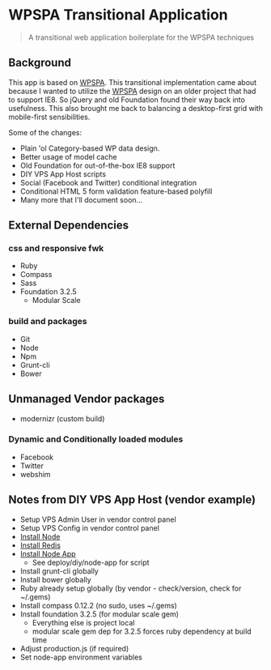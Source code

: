 # WPSPA Transitional Application
> A transitional web application boilerplate for the WPSPA techniques

## Background
This app is based on [WPSPA](http://github.com/localnerve/wpspa). This transitional implementation came about because I wanted to utilize the [WPSPA](http://github.com/localnerve/wpspa) design on an older project that had to support IE8. So jQuery and old Foundation found their way back into usefulness. This also brought me back to balancing a desktop-first grid with mobile-first sensibilities.

Some of the changes:
+ Plain 'ol Category-based WP data design.
+ Better usage of model cache
+ Old Foundation for out-of-the-box IE8 support
+ DIY VPS App Host scripts
+ Social (Facebook and Twitter) conditional integration
+ Conditional HTML 5 form validation feature-based polyfill
+ Many more that I'll document soon...

## External Dependencies
### css and responsive fwk
+ Ruby
+ Compass
+ Sass
+ Foundation 3.2.5
  + Modular Scale

### build and packages
+ Git
+ Node
+ Npm
+ Grunt-cli
+ Bower

## Unmanaged Vendor packages
+ modernizr \(custom build\)

### Dynamic and Conditionally loaded modules
+ Facebook
+ Twitter
+ webshim

## Notes from DIY VPS App Host \(vendor example\)
+ Setup VPS Admin User in vendor control panel
+ Setup VPS Config in vendor control panel
+ [Install Node](https://gist.github.com/isaacs/579814)
+ [Install Redis](http://redis.io/topics/quickstart)
+ [Install Node App](https://github.com/chovy/node-startup)
  + See deploy/diy/node-app for script
+ Install grunt-cli globally
+ Install bower globally
+ Ruby already setup globally \(by vendor - check/version, check for ~/.gems\)
+ Install compass 0.12.2 \(no sudo, uses ~/.gems\)
+ Install foundation 3.2.5 \(for modular scale gem\)
  + Everything else is project local
  + modular scale gem dep for 3.2.5 forces ruby dependency at build time
+ Adjust production.js \(if required\)
+ Set node-app environment variables